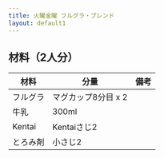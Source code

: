 ```yaml
---
title: 火曜金曜 フルグラ・ブレンド
layout: default1
---
```

## 材料（2人分）

| 材料 | 分量 | 備考 |
| --- | --- | ---- |
| フルグラ | マグカップ8分目 x 2 | |
| 牛乳 | 300ml | |
| Kentai | Kentaiさじ2 | |
| とろみ剤 | 小さじ2 |
